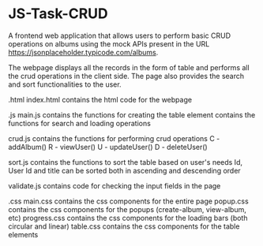 # JS-Task-CRUD

A frontend web application that allows users to perform basic CRUD operations on albums using the mock APIs present in the URL https://jsonplaceholder.typicode.com/albums.

The webpage displays all the records in the form of table and performs all the crud operations in the client side.
The page also provides the search and sort functionalities to the user.

.html
index.html 
  contains the html code for the webpage
  
  
.js
main.js
  contains the functions for creating the table element
  contains the functions for search and loading operations
  
crud.js
  contains the functions for performing crud operations
  C - addAlbum()
  R - viewUser()
  U - updateUser()
  D - deleteUser()
  
sort.js
  contains the functions to sort the table based on user's needs
  Id, User Id and title can be sorted both in ascending and descending order
  
validate.js
  contains code for checking the input fields in the page
  

.css
  main.css
    contains the css components for the entire page
  popup.css
    contains the css components for the popups (create-album, view-album, etc)
  progress.css
    contains the css components for the loading bars (both circular and linear)
  table.css
    contains the css components for the table elements
  
  
